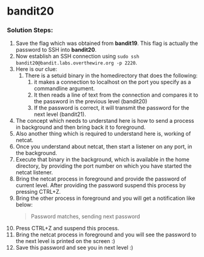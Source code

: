 # bandit20

### Solution Steps:

1. Save the flag which was obtained from **bandit19**. This flag is actually the password to SSH into **bandit20**.
2. Now establish an SSH connection using `sudo ssh bandit20@bandit.labs.overthewire.org -p 2220`.
3. Here is our clue:
   1. There is a setuid binary in the homedirectory that does the following: 
      1. it makes a connection to localhost on the port you specify as a commandline argument. 
      2. It then reads a line of text from the connection and compares it to the password in the previous level (bandit20)
      3. If the password is correct, it will transmit the password for the next level (bandit21).
4. The concept which needs to understand here is how to send a process in background and then bring back it to foreground.
5. Also another thing which is required to understand here is, working of netcat.
6. Once you understand about netcat, then start a listener on any port, in the background.
7. Execute that binary in the background, which is available in the home directory, by providing the port number on which you have started the netcat listener.
8. Bring the netcat process in foreground and provide the password of current level. After providing the password suspend this process by pressing CTRL+Z.
9. Bring the other process in foreground and you will get a notification like below:
    > Password matches, sending next password
10. Press CTRL+Z and suspend this process.
11. Bring the netcat process in foreground and you will see the password to the next level is printed on the screen :)
12. Save this password and see you in next level :)